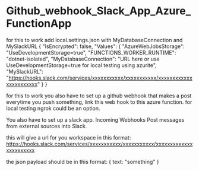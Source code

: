 # Github_webhook_Slack_App_Azure_FunctionApp
for this to work add local.settings.json with MyDatabaseConnection and MySlackURL
{
    "IsEncrypted": false,
  "Values": {
    "AzureWebJobsStorage": "UseDevelopmentStorage=true",
    "FUNCTIONS_WORKER_RUNTIME": "dotnet-isolated",
    "MyDatabaseConnection": "URL here or use UseDevelopmentStorage=true for local testing using azurite",
    "MySlackURL": "https://hooks.slack.com/services/xxxxxxxxxxx/xxxxxxxxxxx/xxxxxxxxxxxxxxxxxxxxxxx"
  }
}

for this to work you also have to set up a github webhook that makes a post everytime you push something, link this web hook to this azure function.
for local testing ngrok could be an option.

You also have to set up a slack app. Incoming Webhooks
Post messages from external sources into Slack.

this will give a url for you workspace in this format: https://hooks.slack.com/services/xxxxxxxxxxx/xxxxxxxxxxx/xxxxxxxxxxxxxxxxxxxxxxx

the json payload should be in this format:
{
  text: "something"
}
